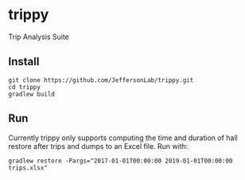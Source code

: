# trippy
Trip Analysis Suite

## Install
```
git clone https://github.com/JeffersonLab/trippy.git
cd trippy
gradlew build
```

## Run

Currently trippy only supports computing the time and duration of hall restore after trips and dumps to an Excel file.   Run with:

```
gradlew restore -Pargs="2017-01-01T00:00:00 2019-01-01T00:00:00 trips.xlsx"
```
